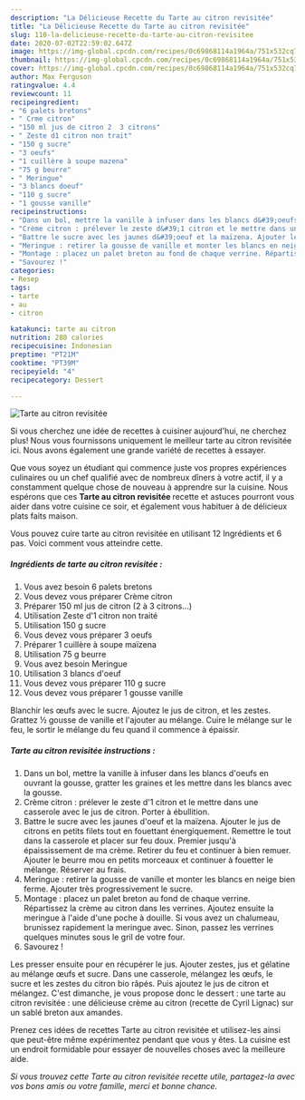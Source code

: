 ```yaml
---
description: "La Délicieuse Recette du Tarte au citron revisitée"
title: "La Délicieuse Recette du Tarte au citron revisitée"
slug: 110-la-delicieuse-recette-du-tarte-au-citron-revisitee
date: 2020-07-02T22:59:02.647Z
image: https://img-global.cpcdn.com/recipes/0c69868114a1964a/751x532cq70/tarte-au-citron-revisitee-photo-principale-de-la-recette.jpg
thumbnail: https://img-global.cpcdn.com/recipes/0c69868114a1964a/751x532cq70/tarte-au-citron-revisitee-photo-principale-de-la-recette.jpg
cover: https://img-global.cpcdn.com/recipes/0c69868114a1964a/751x532cq70/tarte-au-citron-revisitee-photo-principale-de-la-recette.jpg
author: Max Ferguson
ratingvalue: 4.4
reviewcount: 11
recipeingredient:
- "6 palets bretons"
- " Crme citron"
- "150 ml jus de citron 2  3 citrons"
- " Zeste d1 citron non trait"
- "150 g sucre"
- "3 oeufs"
- "1 cuillère à soupe mazena"
- "75 g beurre"
- " Meringue"
- "3 blancs doeuf"
- "110 g sucre"
- "1 gousse vanille"
recipeinstructions:
- "Dans un bol, mettre la vanille à infuser dans les blancs d&#39;oeufs en ouvrant la gousse, gratter les graines et les mettre dans les blancs avec la gousse."
- "Crème citron : prélever le zeste d&#39;1 citron et le mettre dans une casserole avec le jus de citron. Porter à ébullition."
- "Battre le sucre avec les jaunes d&#39;oeuf et la maïzena. Ajouter le jus de citrons en petits filets tout en fouettant énergiquement. Remettre le tout dans la casserole et placer sur feu doux. Premier jusqu&#39;à épaississement de ma crème. Retirer du feu et continuer à bien remuer. Ajouter le beurre mou en petits morceaux et continuer à fouetter le mélange. Réserver au frais."
- "Meringue : retirer la gousse de vanille et monter les blancs en neige bien ferme. Ajouter très progressivement le sucre."
- "Montage : placez un palet breton au fond de chaque verrine. Répartissez la crème au citron dans les verrines. Ajoutez ensuite la meringue à l&#39;aide d&#39;une poche à douille. Si vous avez un chalumeau, brunissez rapidement la meringue avec. Sinon, passez les verrines quelques minutes sous le gril de votre four."
- "Savourez !"
categories:
- Resep
tags:
- tarte
- au
- citron

katakunci: tarte au citron 
nutrition: 280 calories
recipecuisine: Indonesian
preptime: "PT21M"
cooktime: "PT39M"
recipeyield: "4"
recipecategory: Dessert

---
```



![Tarte au citron revisitée](https://img-global.cpcdn.com/recipes/0c69868114a1964a/751x532cq70/tarte-au-citron-revisitee-photo-principale-de-la-recette.jpg)

Si vous cherchez une idée de recettes à cuisiner aujourd'hui, ne cherchez plus! Nous vous fournissons uniquement le meilleur tarte au citron revisitée ici. Nous avons également une grande variété de recettes à essayer.

Que vous soyez un étudiant qui commence juste vos propres expériences culinaires ou un chef qualifié avec de nombreux dîners à votre actif, il y a constamment quelque chose de nouveau à apprendre sur la cuisine. Nous espérons que ces <strong> Tarte au citron revisitée </strong> recette et astuces pourront vous aider dans votre cuisine ce soir, et également vous habituer à de délicieux plats faits maison.

<!--inarticleads1-->

Vous pouvez cuire tarte au citron revisitée en utilisant 12 Ingrédients et 6 pas. Voici comment vous atteindre cette.

##### Ingrédients de tarte au citron revisitée :

1. Vous avez besoin 6 palets bretons
1. Vous devez vous préparer  Crème citron
1. Préparer 150 ml jus de citron (2 à 3 citrons...)
1. Utilisation  Zeste d&#39;1 citron non traité
1. Utilisation 150 g sucre
1. Vous devez vous préparer 3 oeufs
1. Préparer 1 cuillère à soupe maïzena
1. Utilisation 75 g beurre
1. Vous avez besoin  Meringue
1. Utilisation 3 blancs d&#39;oeuf
1. Vous devez vous préparer 110 g sucre
1. Vous devez vous préparer 1 gousse vanille


Blanchir les œufs avec le sucre. Ajoutez le jus de citron, et les zestes. Grattez ½ gousse de vanille et l&#39;ajouter au mélange. Cuire le mélange sur le feu, le sortir le mélange du feu quand il commence à épaissir. 

<!--inarticleads2-->

##### Tarte au citron revisitée instructions :

1. Dans un bol, mettre la vanille à infuser dans les blancs d&#39;oeufs en ouvrant la gousse, gratter les graines et les mettre dans les blancs avec la gousse.
1. Crème citron : prélever le zeste d&#39;1 citron et le mettre dans une casserole avec le jus de citron. Porter à ébullition.
1. Battre le sucre avec les jaunes d&#39;oeuf et la maïzena. Ajouter le jus de citrons en petits filets tout en fouettant énergiquement. Remettre le tout dans la casserole et placer sur feu doux. Premier jusqu&#39;à épaississement de ma crème. Retirer du feu et continuer à bien remuer. Ajouter le beurre mou en petits morceaux et continuer à fouetter le mélange. Réserver au frais.
1. Meringue : retirer la gousse de vanille et monter les blancs en neige bien ferme. Ajouter très progressivement le sucre.
1. Montage : placez un palet breton au fond de chaque verrine. Répartissez la crème au citron dans les verrines. Ajoutez ensuite la meringue à l&#39;aide d&#39;une poche à douille. Si vous avez un chalumeau, brunissez rapidement la meringue avec. Sinon, passez les verrines quelques minutes sous le gril de votre four.
1. Savourez !


Les presser ensuite pour en récupérer le jus. Ajouter zestes, jus et gélatine au mélange œufs et sucre. Dans une casserole, mélangez les œufs, le sucre et les zestes du citron bio râpés. Puis ajoutez le jus de citron et mélangez. C&#39;est dimanche, je vous propose donc le dessert : une tarte au citron revisitée : une délicieuse crème au citron (recette de Cyril Lignac) sur un sablé breton aux amandes. 

<!--inarticleads1-->

<p>
Prenez ces idées de recettes Tarte au citron revisitée et utilisez-les ainsi que peut-être même expérimentez pendant que vous y êtes. La cuisine est un endroit formidable pour essayer de nouvelles choses avec la meilleure aide.
</p>

<p>
<i>Si vous trouvez cette Tarte au citron revisitée recette utile, partagez-la avec vos bons amis ou votre famille, merci et bonne chance.</i>
</p>
